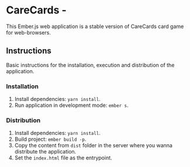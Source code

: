 # CareCards - 
This Ember.js web application is a stable version of CareCards card game for web-browsers.

## Instructions
Basic instructions for the installation, execution and distribution of the application.

### Installation
1. Install dependencies: `yarn install`.
2. Run application in development mode: `ember s`.

### Distribution
1. Install dependencies: `yarn install`.
2. Build project: `ember build -p`.
3. Copy the content from `dist` folder in the server where you wanna distribute the application.
4. Set the `index.html` file as the entrypoint.
